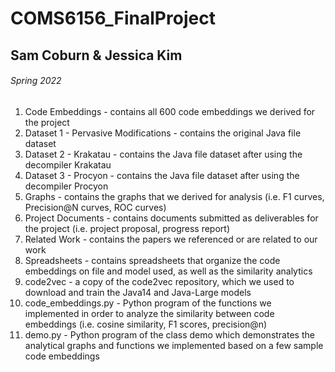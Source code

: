 # COMS6156_FinalProject
## Sam Coburn & Jessica Kim
###### Spring 2022


1. Code Embeddings - contains all 600 code embeddings we derived for the project
2. Dataset 1 - Pervasive Modifications - contains the original Java file dataset
3. Dataset 2 - Krakatau - contains the Java file dataset after using the decompiler Krakatau
4. Dataset 3 - Procyon - contains the Java file dataset after using the decompiler Procyon
5. Graphs - contains the graphs that we derived for analysis (i.e. F1 curves, Precision@N curves, ROC curves)
6. Project Documents - contains documents submitted as deliverables for the project (i.e. project proposal, progress report)
7. Related Work - contains the papers we referenced or are related to our work
8. Spreadsheets - contains spreadsheets that organize the code embeddings on file and model used, as well as the similarity analytics
9. code2vec - a copy of the code2vec repository, which we used to download and train the Java14 and Java-Large models
10. code_embeddings.py - Python program of the functions we implemented in order to analyze the similarity between code embeddings (i.e. cosine similarity, F1 scores, precision@n)
11. demo.py - Python program of the class demo which demonstrates the analytical graphs and functions we implemented based on a few sample code embeddings
